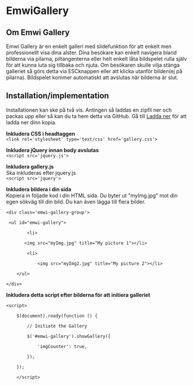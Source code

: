 # EmwiGallery

<h2>Om Emwi Gallery</h2>

<p>Emwi Gallery är en enkelt galleri med slidefunktion för att enkelt men professionellt visa dina alster. Dina besökare kan enkelt navigera bland bilderna via pilarna, piltangenterna eller helt enkelt låta bildspelet rulla själv för att kunna luta sig tillbaka och njuta. Om besökaren skulle vilja stänga galleriet så görs detta via ESCknappen eller att klicka utanför bilden(ej på pilarna). Bildspelet kommer automatiskt att avslutas när bilderna är slut. </p>

Installation/implementation
------------------------------------

<p>Installationen kan ske på två vis. Antingen så laddas en zipfil ner och packas upp eller så kan du ta hem detta via GitHub. Gå till <a href="http://www.student.bth.se/~emwi14/javascript/kmom07-project/webroot/download">Ladda ner</a> för att ladda ner dinn kopia. </p>

<p><b>Inkludera CSS i headtaggen</b><br />
<code>&lt;link rel='stylesheet' type='text/css' href='gallery.css'&gt;</code></p>

<p><b>Inkludera jQuery innan body avslutas</b><br />
<code>&lt;script src='jquery.js'&gt;</code></p>

<p><b>Inkludera gallery.js</b><br />Ska inkluderas efter jquery.js<br />
<code>&lt;script src='jquery'&gt;</code></p>

<p><b>Inkludera bildera i din sida</b><br />Kopiera in följade kod i din HTML sida. Du byter ut "myImg.jpg" mot din egen sökväg till din bild. Du kan även lägga till flera bilder.
<div class="codeblock"><code>&lt;div class='emwi-gallery-group'><br />
 &lt;ul id="emwi-gallery"&gt;<br />
        &lt;li&gt;<br />
       &lt;img src="myImg.jpg" title="My picture 1"&gt;&lt;/li&gt;<br />
        &lt;li&gt;<br />
            &lt;img src="myImg2.jpg" title="My picture 2"&gt;&lt;/li&gt;<br />
    &lt;/ul&gt;<br />
&lt;/div&gt;</code></div></p>

<p><b>Inkludera detta script efter bilderna för att initiera galleriet</b><br />
<div class="codeblock"><code>&lt;script&gt;<br /> 
    $(document).ready(function () {<br />
        // Initiate the Gallery<br />
        $('#emwi-gallery').showGallery({<br />
            'imgCounter': true,<br />
        });<br />
    });<br />
    &lt;/script&gt;</code></div></p>

